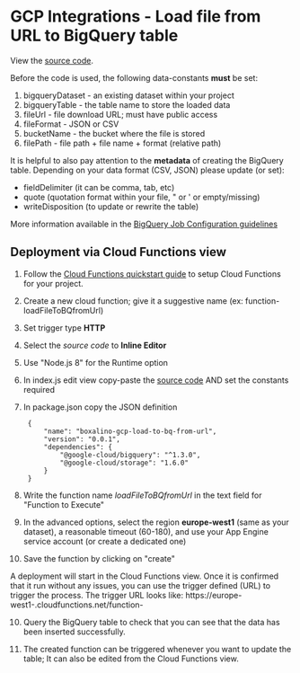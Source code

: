 # GCP Integrations - Load file from URL to BigQuery table

View the [source code][code].

[code]: ./index.js

Before the code is used, the following data-constants **must** be set:
1. bigqueryDataset - an existing dataset within your project 
2. bigqueryTable   - the table name to store the loaded data
3. fileUrl         - file download URL; must have public access 
4. fileFormat      - JSON or CSV
5. bucketName      - the bucket where the file is stored
6. filePath        - file path + file name + format (relative path)

It is helpful to also pay attention to the **metadata** of creating the BigQuery table.
Depending on your data format (CSV, JSON) please update (or set):
- fieldDelimiter (it can be comma, tab, etc)
- quote (quotation format within your file, " or ' or empty/missing)
- writeDisposition (to update or rewrite the table)

More information available in the [BigQuery Job Configuration guidelines]

## Deployment via Cloud Functions view

1. Follow the [Cloud Functions quickstart guide] to setup Cloud
Functions for your project.

2. Create a new cloud function; give it a suggestive name (ex:  function-loadFileToBQfromUrl)

3. Set trigger type **HTTP**

4. Select the _source code_ to **Inline Editor**

5. Use "Node.js 8" for the Runtime option

5. In index.js edit view copy-paste the [source code][code] AND set the constants required

6. In package.json copy the JSON definition


        {
            "name": "boxalino-gcp-load-to-bq-from-url",
            "version": "0.0.1",
            "dependencies": {
                "@google-cloud/bigquery": "^1.3.0",
                "@google-cloud/storage": "1.6.0"
            }
        }

7. Write the function name *loadFileToBQfromUrl* in the text field for "Function to Execute"

8. In the advanced options, select the region **europe-west1** (same as your dataset), a reasonable timeout (60-180), and use your App Engine service account (or create a dedicated one)
    
9. Save the function by clicking on "create"

A deployment will start in the Cloud Functions view. Once it is confirmed that it run without any issues, you can use the trigger defined (URL) to trigger the process.
The trigger URL looks like: https://europe-west1-<project-id>.cloudfunctions.net/function-<function-name>

10. Query the BigQuery table to check that you can see that the data has been inserted successfully.

11. The created function can be triggered whenever you want to update the table; It can also be edited from the Cloud Functions view.


[Cloud Functions quickstart guide]: https://cloud.google.com/functions/docs/quickstart-console
[BigQuery Job Configuration guidelines]: https://cloud.google.com/bigquery/docs/reference/rest/v2/Job#JobConfigurationLoad
